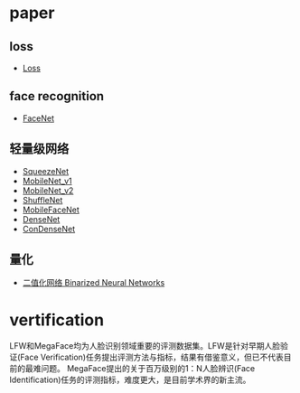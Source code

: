 # paper

## loss
- [Loss](https://github.com/jyhengcoder/paper-diary/blob/master/papers/loss.md)
## face recognition 
- [FaceNet](https://github.com/jyhengcoder/paper-diary/blob/master/papers/facenet.md)

##  轻量级网络
- [SqueezeNet](https://github.com/jyhengcoder/paper-diary/blob/master/papers/squeezenet.md)
- [MobileNet_v1](https://github.com/jyhengcoder/paper-diary/blob/master/papers/mobilenet_v1.md)
- [MobileNet_v2](https://github.com/jyhengcoder/paper-diary/blob/master/papers/mobilenet_v2.md)
- [ShuffleNet](https://github.com/jyhengcoder/paper-diary/blob/master/papers/shufflenet.md)
- [MobileFaceNet](https://github.com/jyhengcoder/paper-diary/blob/master/papers/mobilefacenet.md)
- [DenseNet](http://www.sohu.com/a/161639222_114877)
- [ConDenseNet](https://github.com/jyhengcoder/paper-diary/blob/master/papers/condensenet.md)

## 量化
- [二值化网络 Binarized Neural Networks](https://github.com/jyhengcoder/paper-diary/blob/master/papers/Binarized-Neural-Networks.md)



# vertification

LFW和MegaFace均为人脸识别领域重要的评测数据集。LFW是针对早期人脸验证(Face Verification)任务提出评测方法与指标，结果有借鉴意义，但已不代表目前的最难问题。
MegaFace提出的关于百万级别的1：N人脸辨识(Face Identification)任务的评测指标，难度更大，是目前学术界的新主流。

